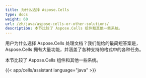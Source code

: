 ```yaml
---
title: 为什么选择 Aspose.Cells
type: docs
weight: 60
url: /zh/java/aspose-cells-or-other-solutions/
description: 本节比较了 Aspose.Cells 组件和其他一些系统。
---
```


用户为什么选择 Aspose.Cells 处理文档？我们能给的最简短答案是，Aspose.Cells 拥有大量功能，并涵盖了各种支持的格式中的各种任务。

本节比较了 Aspose.Cells 组件和其他一些系统。

{{< app/cells/assistant language="java" >}}
